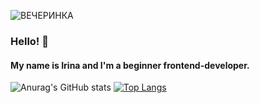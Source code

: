 ![ВЕЧЕРИНКА](https://user-images.githubusercontent.com/45296707/125170613-6e8e8c80-e1b8-11eb-81bb-321d9c4c7a50.png)



### Hello! 👋 
#### My name is Irina and I'm a beginner frontend-developer. 

![Anurag's GitHub stats](https://github-readme-stats.vercel.app/api?username=ramitsan&hide=stars,issues&theme=shades-of-purple&show_icons=true)
[![Top Langs](https://github-readme-stats.vercel.app/api/top-langs/?username=ramitsan&theme=shades-of-purple&layout=compact&langs_count=8)](https://github.com/anuraghazra/github-readme-stats)
<!--
**Ramitsan/Ramitsan** is a ✨ _special_ ✨ repository because its `README.md` (this file) appears on your GitHub profile.
-->
